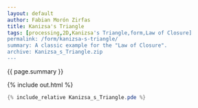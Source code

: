 ```yaml
---   
layout: default
author: Fabian Morón Zirfas
title: Kanizsa's Triangle
tags: [processing,2D,Kanizsa's Triangle,form,Law of Closure]
permalink: /form/kanizsa-s-triangle/
summary: A classic example for the "Law of Closure". 
archive: Kanizsa_s_Triangle.zip
---  
```


<div class="hero">{{ page.summary }}</div>

<!-- more -->

{% include out.html %}

```java
{% include_relative Kanizsa_s_Triangle.pde %}
```


